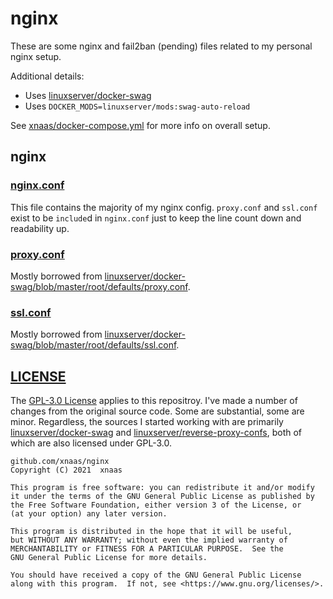 # nginx
These are some nginx and fail2ban (pending) files related to my personal nginx setup.

Additional details:

* Uses [linuxserver/docker-swag](https://github.com/linuxserver/docker-swag/)
* Uses `DOCKER_MODS=linuxserver/mods:swag-auto-reload`

See [xnaas/docker-compose.yml](https://github.com/xnaas/docker-compose.yml/) for more info on overall setup.

## nginx
### [nginx.conf](https://github.com/xnaas/nginx/blob/master/nginx.conf)
This file contains the majority of my nginx config. `proxy.conf` and `ssl.conf` exist to be `include`d in `nginx.conf` just to keep the line count down and readability up.

### [proxy.conf](https://github.com/xnaas/nginx/blob/master/proxy.conf)
Mostly borrowed from [linuxserver/docker-swag/blob/master/root/defaults/proxy.conf](https://github.com/linuxserver/docker-swag/blob/master/root/defaults/proxy.conf).

### [ssl.conf](https://github.com/xnaas/nginx/blob/master/ssl.conf)
Mostly borrowed from [linuxserver/docker-swag/blob/master/root/defaults/ssl.conf](https://github.com/linuxserver/docker-swag/blob/master/root/defaults/ssl.conf).

## [LICENSE](https://github.com/xnaas/nginx/blob/master/LICENSE.md)
The [GPL-3.0 License](https://www.gnu.org/licenses/gpl-3.0.en.html) applies to this repositroy. I've made a number of changes from the original source code. Some are substantial, some are minor. Regardless, the sources I started working with are primarily [linuxserver/docker-swag](https://github.com/linuxserver/docker-swag) and [linuxserver/reverse-proxy-confs](https://github.com/linuxserver/reverse-proxy-confs), both of which are also licensed under GPL-3.0.

```
github.com/xnaas/nginx
Copyright (C) 2021  xnaas

This program is free software: you can redistribute it and/or modify
it under the terms of the GNU General Public License as published by
the Free Software Foundation, either version 3 of the License, or
(at your option) any later version.

This program is distributed in the hope that it will be useful,
but WITHOUT ANY WARRANTY; without even the implied warranty of
MERCHANTABILITY or FITNESS FOR A PARTICULAR PURPOSE.  See the
GNU General Public License for more details.

You should have received a copy of the GNU General Public License
along with this program.  If not, see <https://www.gnu.org/licenses/>.
```
